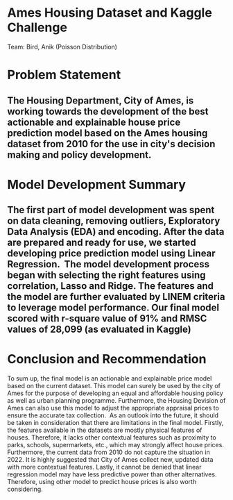 # Ames Housing Dataset and Kaggle Challenge
Team: Bird, Anik (Poisson Distribution)
​
# Problem Statement
The Housing Department, City of Ames, is working towards the development of the best actionable and explainable house price prediction model based on the Ames housing dataset from 2010 for the use in city's decision making and policy development.
​
---
# Model Development Summary
The first part of model development was spent on data cleaning, removing outliers, Exploratory Data Analysis (EDA) and encoding. After the data are prepared and ready for use, we started developing price prediction model using Linear Regression.
​
The model development process began with selecting the right features using correlation, Lasso and Ridge. The features and the model are further evaluated by LINEM criteria to leverage model performance. Our final model scored with r-square value of 91% and RMSC values of 28,099 (as evaluated in Kaggle)
​
---
# Conclusion and Recommendation
To sum up, the final model is an actionable and explainable price model based on the current dataset. This model can surely be used by the city of Ames for the purpose of developing an equal and affordable housing policy as well as urban planning programme. Furthermore, the Housing Devision of Ames can also use this model to adjust the appropriate appraisal prices to ensure the accurate tax collection.
​
As an outlook into the future, it should be taken in consideration that there are limitations in the final model. Firstly, the features available in the datasets are mostly physical features of houses. Therefore, it lacks other contextual features such as proximity to parks, schools, supermarkets, etc., which may strongly affect house prices. Furthermore, the current data from 2010 do not capture the situation in 2022. It is highly suggested that City of Ames collect new, updated data with more contextual features. Lastly, it cannot be denied that linear regression model may have less predictive power than other alternatives. Therefore, using other model to predict house prices is also worth considering.
